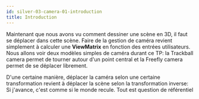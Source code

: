 ```yaml
---
id: silver-03-camera-01-introduction
title: Introduction
---
```


Maintenant que nous avons vu comment dessiner une scène en 3D, il faut se déplacer dans cette scène. Faire de la gestion de caméra revient simplement à calculer une **ViewMatrix** en fonction des entrées utilisateurs. Nous allons voir deux modèles simples de caméra durant ce TP: la Trackball camera permet de tourner autour d'un point central et la Freefly camera permet de se déplacer librement.

D'une certaine manière, déplacer la caméra selon une certaine transformation revient à déplacer la scène selon la transformation inverse: Si j'avance, c'est comme si le monde recule. Tout est question de référentiel